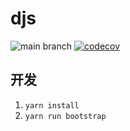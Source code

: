 # djs

![main branch](https://github.com/daifee/djs/actions/workflows/ci.yml/badge.svg) [![codecov](https://codecov.io/gh/daifee/djs/branch/main/graph/badge.svg?token=CIGVVJP1NN)](https://codecov.io/gh/daifee/djs)

## 开发

1. `yarn install`
2. `yarn run bootstrap`
